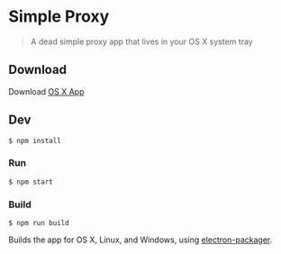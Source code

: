 # Simple Proxy

> A dead simple proxy app that lives in your OS X system tray

## Download
Download [OS X App](https://s3-us-west-2.amazonaws.com/dfmcphee/SimpleProxy.zip)

## Dev

```
$ npm install
```

### Run

```
$ npm start
```

### Build

```
$ npm run build
```

Builds the app for OS X, Linux, and Windows, using [electron-packager](https://github.com/maxogden/electron-packager).
